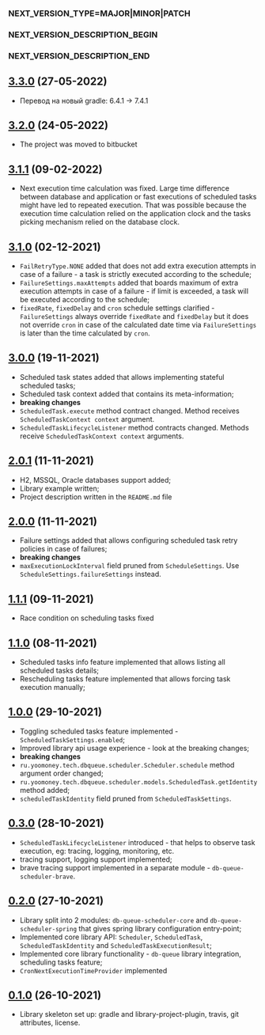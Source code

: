 ### NEXT_VERSION_TYPE=MAJOR|MINOR|PATCH
### NEXT_VERSION_DESCRIPTION_BEGIN
### NEXT_VERSION_DESCRIPTION_END
## [3.3.0](https://bitbucket.yooteam.ru/projects/BACKEND-LIBRARIES/repos/db-queue-scheduler/pull-requests/2) (27-05-2022)

* Перевод на новый gradle: 6.4.1 -> 7.4.1

## [3.2.0](https://bitbucket.yooteam.ru/projects/BACKEND-LIBRARIES/repos/db-queue-scheduler/pull-requests/1) (24-05-2022)

* The project was moved to bitbucket

## [3.1.1]() (09-02-2022)

* Next execution time calculation was fixed. Large time difference between database and application or fast executions
of scheduled tasks might have led to repeated execution. That was possible because the execution time calculation
relied on the application clock and the tasks picking mechanism relied on the database clock.

## [3.1.0]() (02-12-2021)

* `FailRetryType.NONE` added that does not add extra execution attempts in case of a failure -
a task is strictly executed according to the schedule;
* `FailureSettings.maxAttempts` added that boards maximum of extra execution attempts in case of a failure -
if limit is exceeded, a task will be executed according to the schedule;
* `fixedRate`, `fixedDelay` and `cron` schedule settings clarified - `FailureSettings` always override `fixedRate`
and `fixedDelay` but it does not override `cron` in case of the calculated date time via `FailureSettings` is later
than the time calculated by `cron`.

## [3.0.0]() (19-11-2021)

* Scheduled task states added that allows implementing stateful scheduled tasks;
* Scheduled task context added that contains its meta-information;
* **breaking changes**
* `ScheduledTask.execute` method contract changed. Method receives `ScheduledTaskContext context` argument.
* `ScheduledTaskLifecycleListener` method contracts changed. Methods receive `ScheduledTaskContext context` arguments.

## [2.0.1](https://github.com/yoomoney/db-queue-scheduler/pull/10) (11-11-2021)

* H2, MSSQL, Oracle databases support added;
* Library example written;
* Project description written in the `README.md` file

## [2.0.0](https://github.com/yoomoney/db-queue-scheduler/pull/9) (11-11-2021)

* Failure settings added that allows configuring scheduled task retry policies in case of failures;
* **breaking changes**
* `maxExecutionLockInterval` field pruned from `ScheduleSettings`. Use `ScheduleSettings.failureSettings` instead.

## [1.1.1](https://github.com/yoomoney/db-queue-scheduler/pull/8) (09-11-2021)

* Race condition on scheduling tasks fixed

## [1.1.0](https://github.com/yoomoney/db-queue-scheduler/pull/6) (08-11-2021)

* Scheduled tasks info feature implemented that allows listing all scheduled tasks details;
* Rescheduling tasks feature implemented that allows forcing task execution manually;

## [1.0.0](https://github.com/yoomoney/db-queue-scheduler/pull/5) (29-10-2021)

* Toggling scheduled tasks feature implemented - `ScheduledTaskSettings.enabled`;
* Improved library api usage experience - look at the breaking changes;
* **breaking changes**
* `ru.yoomoney.tech.dbqueue.scheduler.Scheduler.schedule` method argument order changed;
* `ru.yoomoney.tech.dbqueue.scheduler.models.ScheduledTask.getIdentity` method added;
* `scheduledTaskIdentity` field pruned from `ScheduledTaskSettings`.

## [0.3.0](https://github.com/yoomoney/db-queue-scheduler/pull/4) (28-10-2021)

* `ScheduledTaskLifecycleListener` introduced - that helps to observe task execution, eg: tracing, logging, monitoring, etc.
* tracing support, logging support implemented;
* brave tracing support implemented in a separate module - `db-queue-scheduler-brave`.

## [0.2.0](https://github.com/yoomoney/db-queue-scheduler/pull/2) (27-10-2021)

* Library split into 2 modules: `db-queue-scheduler-core` and `db-queue-scheduler-spring` that gives spring library
configuration entry-point;
* Implemented core library API: `Scheduler`, `ScheduledTask`, `ScheduledTaskIdentity` and `ScheduledTaskExecutionResult`;
* Implemented core library functionality - `db-queue` library integration, scheduling tasks feature;
* `CronNextExecutionTimeProvider` implemented

## [0.1.0](https://github.com/yoomoney/db-queue-scheduler/pull/1) (26-10-2021)

* Library skeleton set up: gradle and library-project-plugin, travis, git attributes, license.